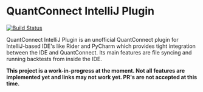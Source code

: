 # QuantConnect IntelliJ Plugin

[![Build Status](https://dev.azure.com/jmerle/quantconnect-intellij-plugin/_apis/build/status/Build?branchName=master)](https://dev.azure.com/jmerle/quantconnect-intellij-plugin/_build/latest?definitionId=24&branchName=master)

QuantConnect IntelliJ Plugin is an unofficial QuantConnect plugin for IntelliJ-based IDE's like Rider and PyCharm which provides tight integration between the IDE and QuantConnect. Its main features are file syncing and running backtests from inside the IDE.

**This project is a work-in-progress at the moment. Not all features are implemented yet and links may not work yet. PR's are not accepted at this time.**
